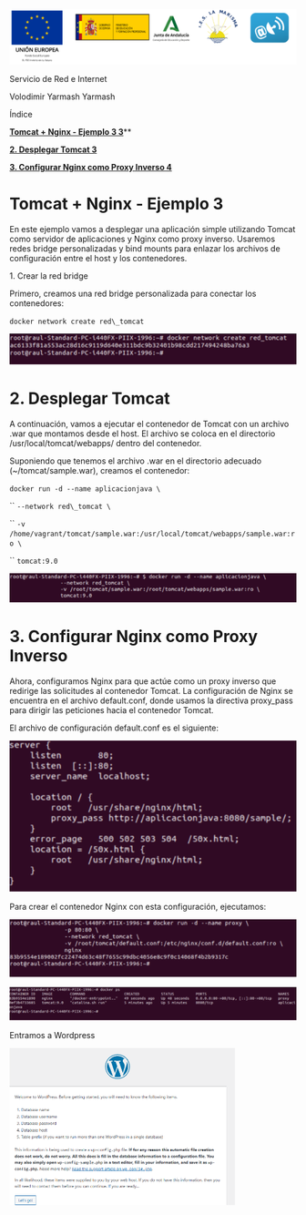 ﻿![ref1]


Servicio de Red e Internet



Volodimir Yarmash Yarmash




















Índice

[**Tomcat + Nginx - Ejemplo 3	3**](#_bagk0tcf59tj)**

[**2. Desplegar Tomcat	3**](#_g4ow1dki30b2)

[**3. Configurar Nginx como Proxy Inverso	4**](#_s4wk925hzgut)




















# <a name="_bagk0tcf59tj"></a>Tomcat + Nginx - Ejemplo 3
En este ejemplo vamos a desplegar una aplicación simple utilizando Tomcat como servidor de aplicaciones y Nginx como proxy inverso. Usaremos redes bridge personalizadas y bind mounts para enlazar los archivos de configuración entre el host y los contenedores.

1\. Crear la red bridge

Primero, creamos una red bridge personalizada para conectar los contenedores:

`docker network create red\_tomcat`

![](Aspose.Words.f0796188-1f62-4e80-ba67-8b51e92d08a1.002.png)

# <a name="_g4ow1dki30b2"></a>2. Desplegar Tomcat
A continuación, vamos a ejecutar el contenedor de Tomcat con un archivo .war que montamos desde el host. El archivo se coloca en el directorio /usr/local/tomcat/webapps/ dentro del contenedor.

Suponiendo que tenemos el archivo .war en el directorio adecuado (~/tomcat/sample.war), creamos el contenedor:

`docker run -d --name aplicacionjava \`

``                `--network red\_tomcat \`

``                `-v /home/vagrant/tomcat/sample.war:/usr/local/tomcat/webapps/sample.war:ro \`

``                `tomcat:9.0`

![](Aspose.Words.f0796188-1f62-4e80-ba67-8b51e92d08a1.003.png)

# <a name="_s4wk925hzgut"></a>3. Configurar Nginx como Proxy Inverso
Ahora, configuramos Nginx para que actúe como un proxy inverso que redirige las solicitudes al contenedor Tomcat. La configuración de Nginx se encuentra en el archivo default.conf, donde usamos la directiva proxy\_pass para dirigir las peticiones hacia el contenedor Tomcat.

El archivo de configuración default.conf es el siguiente:

![](Aspose.Words.f0796188-1f62-4e80-ba67-8b51e92d08a1.004.png)

Para crear el contenedor Nginx con esta configuración, ejecutamos:

![](Aspose.Words.f0796188-1f62-4e80-ba67-8b51e92d08a1.005.png)

![](Aspose.Words.f0796188-1f62-4e80-ba67-8b51e92d08a1.006.png)

Entramos a Wordpress

![](Aspose.Words.f0796188-1f62-4e80-ba67-8b51e92d08a1.007.png)


[ref1]: Aspose.Words.f0796188-1f62-4e80-ba67-8b51e92d08a1.001.png
